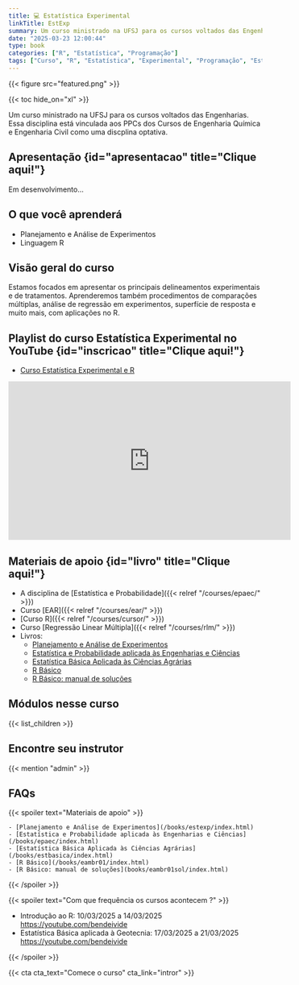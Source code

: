 ```yaml
---
title: 💻 Estatística Experimental
linkTitle: EstExp
summary: Um curso ministrado na UFSJ para os cursos voltados das Engenharias. Essa disciplina está vinculada aos PPCs dos Cursos de Engenharia Química e Engenharia Civil como uma discplina optativa.
date: "2025-03-23 12:00:44"
type: book
categories: ["R", "Estatística", "Programação"]
tags: ["Curso", "R", "Estatística", "Experimental", "Programação", "Estatística Experimental", "Planejamento de experimentos"]
---
```


{{< figure src="featured.png" >}}

{{< toc hide_on="xl" >}}

Um curso ministrado na UFSJ para os cursos voltados das Engenharias. Essa disciplina está vinculada aos PPCs dos Cursos de Engenharia Química e Engenharia Civil como uma discplina optativa.

## <i class="fas fa-bullhorn"></i>  Apresentação {id="apresentacao" title="Clique aqui!"}

Em desenvolvimento...



## O que você aprenderá

- Planejamento e Análise de Experimentos
- Linguagem R

## Visão geral do curso

Estamos focados em apresentar os principais delineamentos experimentais e de tratamentos. Aprenderemos também procedimentos de comparações múltiplas, análise de regressão em experimentos, superfície de resposta e muito mais, com aplicações no R.

## <i class="fab fa-youtube"></i> Playlist do curso Estatística Experimental no YouTube {id="inscricao" title="Clique aqui!"}

- [Curso Estatística Experimental e R](https://www.youtube.com/playlist?list=PL-20Z1XFWKR1GPwzpTyiNSZlaw3FTWKbr)

<center>
<iframe width="560" height="315" src="https://www.youtube.com/embed/pu2jjW_WGk0?si=btcPq9oFlXBtnNh8" title="YouTube video player" frameborder="0" allow="accelerometer; autoplay; clipboard-write; encrypted-media; gyroscope; picture-in-picture; web-share" referrerpolicy="strict-origin-when-cross-origin" allowfullscreen></iframe>
</center>





## <i class="fas fa-swatchbook"></i> Materiais de apoio {id="livro" title="Clique aqui!"}

- A disciplina de [Estatística e Probabilidade]({{< relref "/courses/epaec/" >}})
- Curso [EAR]({{< relref "/courses/ear/" >}})
- [Curso R]({{< relref "/courses/cursor/" >}})
- Curso [Regressão Linear Múltipla]({{< relref "/courses/rlm/" >}})
- Livros: 
    - [Planejamento e Análise de Experimentos](/books/estexp/index.html) 
    - [Estatística e Probabilidade aplicada às Engenharias e Ciências](/books/epaec/index.html) 
    - [Estatística Básica Aplicada às Ciências Agrárias](/books/estbasica/index.html) 
    - [R Básico](/books/eambr01/index.html) 
    - [R Básico: manual de soluções](books/eambr01sol/index.html)



## Módulos nesse curso

{{< list_children >}}

## Encontre seu instrutor

{{< mention "admin" >}}

## FAQs

{{< spoiler text="Materiais de apoio" >}}

    - [Planejamento e Análise de Experimentos](/books/estexp/index.html) 
    - [Estatística e Probabilidade aplicada às Engenharias e Ciências](/books/epaec/index.html) 
    - [Estatística Básica Aplicada às Ciências Agrárias](/books/estbasica/index.html) 
    - [R Básico](/books/eambr01/index.html) 
    - [R Básico: manual de soluções](books/eambr01sol/index.html)

{{< /spoiler >}}

{{< spoiler text="Com que frequência os cursos acontecem ?" >}}

- Introdução ao R: <i class="fas fa-calendar-day"></i> 10/03/2025 a 14/03/2025 <i class="fab fa-youtube"></i> <https://youtube.com/bendeivide>
- Estatística Básica aplicada à Geotecnia: <i class="fas fa-calendar-day"></i> 17/03/2025 a 21/03/2025 <i class="fab fa-youtube"></i> <https://youtube.com/bendeivide>

{{< /spoiler >}}

{{< cta cta_text="Comece o curso" cta_link="intror" >}}
